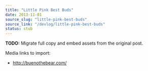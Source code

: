 ```yaml
---
title: "Little Pink Best Buds"
date: 2013-11-01
source_slug: "little-pink-best-buds"
source_link: "/devlog/little-pink-best-buds"
status: stub
---
```

**TODO:** Migrate full copy and embed assets from the original post.

Media links to import:
- http://buenothebear.com/
